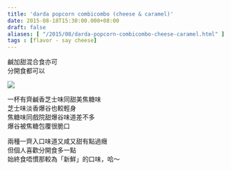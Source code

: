 ```yaml
---
title: 'darda popcorn combicombo (cheese & caramel)'
date: 2015-08-18T15:30:00.000+08:00
draft: false
aliases: [ "/2015/08/darda-popcorn-combicombo-cheese-caramel.html" ]
tags : [flavor - say cheese]
---
```


鹹加甜混合食亦可  
分開食都可以  

![](/images/dardapop.jpg)

一杯有齊鹹香芝士味同甜美焦糖味  
芝士味淡香爆谷也較輕身  
焦糖味同戲院甜爆谷味道差不多  
爆谷被焦糖包覆很脆口  
  
兩種一齊入口味道又咸又甜有點過癮  
但個人喜歡分開食多一點  
始終食唔慣那較為「新鮮」的口味，哈～

